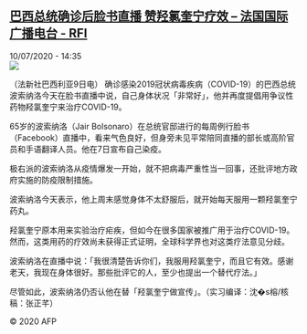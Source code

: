 <!--1594389308000-->
[巴西总统确诊后脸书直播 赞羟氯奎宁疗效 – 法国国际广播电台 - RFI](http://www.rfi.fr//cn/contenu/20200710-%E5%B7%B4%E8%A5%BF%E6%80%BB%E7%BB%9F%E7%A1%AE%E8%AF%8A%E5%90%8E%E8%84%B8%E4%B9%A6%E7%9B%B4%E6%92%AD-%E8%B5%9E%E7%BE%9F%E6%B0%AF%E5%A5%8E%E5%AE%81%E7%96%97%E6%95%88)
------

<div>10/07/2020 - 14:35</div><img src="https://s.rfi.fr/media/display/f4aca380-c2ae-11ea-a605-005056a964fe/w:310/p:16x9/int0013b.200710203503.jpg"><div class="t-content__body u-clearfix"><div class="m-interstitial"></div><p>（法新社巴西利亚9日电）    确诊感染2019冠状病毒疾病（COVID-19）的巴西总统波索纳洛今天在脸书直播中说，自己身体状况「非常好」，他并再度提倡用争议性药物羟氯奎宁来治疗COVID-19。</p><p>    65岁的波索纳洛（Jair Bolsonaro）在总统官邸进行的每周例行脸书（Facebook）直播中，看来气色良好，但身旁未见平常陪同直播的部长或高阶官员和手语翻译人员。他在7日宣布自己染疫。</p><p>    极右派的波索纳洛从疫情爆发一开始，就不把病毒严重性当一回事，还批评地方政府实施的防疫限制措施。</p><p>    波索纳洛今天表示，他上周末感觉身体不太舒服后，就开始每天服用一颗羟氯奎宁药丸。</p><p>    羟氯奎宁原本用来实验治疗疟疾，但如今在很多国家被推广用于治疗COVID-19。然而，这类用药的疗效尚未获得正式证明，全球科学界也对这类疗法意见分歧。</p><p>    波索纳洛在直播中说：「我很清楚告诉你们，我服用羟氯奎宁，而且它有效。感谢老天，我现在身体很好。那些批评它的人，至少也提出一个替代疗法。」</p><p>    尽管如此，波索纳洛仍否认他在替「羟氯奎宁做宣传」。（实习编译：沈�s榕/核稿：张正芊）</p><p class="t-copyright">© 2020 AFP</p>        </div>
